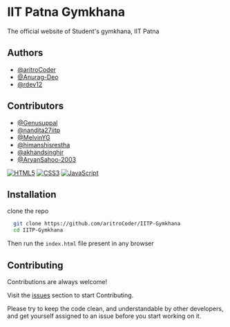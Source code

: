 
# IIT Patna Gymkhana

The official website of Student's gymkhana, IIT Patna


## Authors

- [@aritroCoder](https://www.github.com/aritroCoder)
- [@Anurag-Deo](https://www.github.com/Anurag-Deo)
- [@rdev12](https://github.com/rdev12)

## Contributors

- [@Genusuppal](https://github.com/Genusuppal)
- [@nandita27iitp](https://github.com/nandita27iitp)
- [@MelvinYG](https://github.com/MelvinYG)
- [@himanshisrestha](https://github.com/himanshisrestha)
- [@akhandsinghjr](https://github.com/akhandsinghjr)
- [@AryanSahoo-2003](https://github.com/AryanSahoo-2003)


[![HTML5](https://img.shields.io/badge/HTML5-E34F26?style=for-the-badge&logo=html5&logoColor=white)](https://developer.mozilla.org/en-US/docs/Glossary/HTML5)
[![CSS3](https://img.shields.io/badge/CSS3-1572B6?style=for-the-badge&logo=css3&logoColor=white)](https://developer.mozilla.org/en-US/docs/Web/CSS)
[![JavaScript](https://img.shields.io/badge/JavaScript-323330?style=for-the-badge&logo=javascript&logoColor=F7DF1E)](https://developer.mozilla.org/en-US/docs/Web/JavaScript)


## Installation

clone the repo

```bash
  git clone https://github.com/aritroCoder/IITP-Gymkhana
  cd IITP-Gymkhana
```
Then run the `index.html` file present in any browser
    
## Contributing

Contributions are always welcome!

Visit the [issues](https://github.com/aritroCoder/IITP-Gymkhana/issues) section to start Contributing.

Please try to keep the code clean, and understandable by other developers, and get yourself assigned to an issue before you start working on it.

